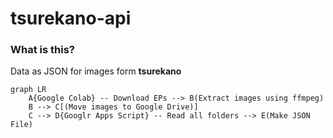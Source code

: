 # tsurekano-api

### What is this?
Data as JSON for images form **tsurekano**

```mermaid
graph LR
    A{Google Colab} -- Download EPs --> B(Extract images using ffmpeg)
    B --> C[(Move images to Google Drive)]
    C --> D{Googlr Apps Script} -- Read all folders --> E(Make JSON File)
```
